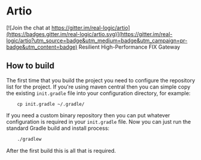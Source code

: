 # Artio

[![Join the chat at https://gitter.im/real-logic/artio](https://badges.gitter.im/real-logic/artio.svg)](https://gitter.im/real-logic/artio?utm_source=badge&utm_medium=badge&utm_campaign=pr-badge&utm_content=badge)
Resilient High-Performance FIX Gateway

## How to build

The first time that you build the project you need to configure the repository
list for the project. If you're using maven central then you can simple copy the
existing `init.gradle` file into your configuration directory, for example:

```
    cp init.gradle ~/.gradle/
```

If you need a custom binary repository then you can put whatever configuration is
required in your `init.gradle` file. Now you can just run the standard Gradle build
and install process:

```sh
    ./gradlew
```

After the first build this is all that is required.
